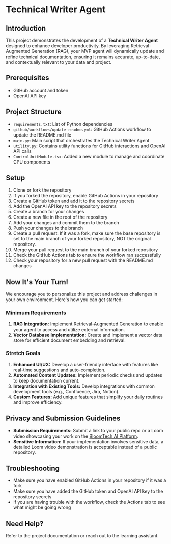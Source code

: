 # Technical Writer Agent

## Introduction
This project demonstrates the development of a **Technical Writer Agent** designed to enhance developer productivity. By leveraging Retrieval-Augmented Generation (RAG), your MVP agent will dynamically update and refine technical documentation, ensuring it remains accurate, up-to-date, and contextually relevant to your data and project.

## Prerequisites
- GitHub account and token
- OpenAI API key

## Project Structure
- `requirements.txt`: List of Python dependencies
- `github/workflows/update-readme.yml`: GitHub Actions workflow to update the README.md file
- `main.py`: Main script that orchestrates the Technical Writer Agent
- `utility.py`: Contains utility functions for GitHub interactions and OpenAI API calls
- `ControlUnitModule.tsx`: Added a new module to manage and coordinate CPU components

## Setup

1. Clone or fork the repository
2. If you forked the repository, enable GitHub Actions in your repository
3. Create a GitHub token and add it to the repository secrets
4. Add the OpenAI API key to the repository secrets
5. Create a branch for your changes
6. Create a new file in the root of the repository
7. Add your changes and commit them to the branch
8. Push your changes to the branch
9. Create a pull request. If it was a fork, make sure the base repository is set to the main branch of your forked repository, NOT the original repository.
10. Merge your pull request to the main branch of your forked repository
11. Check the GitHub Actions tab to ensure the workflow ran successfully
12. Check your repository for a new pull request with the README.md changes

## Now It's Your Turn!
We encourage you to personalize this project and address challenges in your own environment. Here's how you can get started:

### Minimum Requirements
1. **RAG Integration:** Implement Retrieval-Augmented Generation to enable your agent to access and utilize external information.
2. **Vector Database Implementation:** Create and implement a vector data store for efficient document embedding and retrieval.

### Stretch Goals
1. **Enhanced UI/UX:** Develop a user-friendly interface with features like real-time suggestions and auto-completion.
2. **Automated Content Updates:** Implement periodic checks and updates to keep documentation current.
3. **Integration with Existing Tools:** Develop integrations with common development tools (e.g., Confluence, Jira, Notion).
4. **Custom Features:** Add unique features that simplify your daily routines and improve efficiency.

## Privacy and Submission Guidelines
- **Submission Requirements:** Submit a link to your public repo or a Loom video showcasing your work on the [BloomTech AI Platform](https://app.bloomtech.com).
- **Sensitive Information:** If your implementation involves sensitive data, a detailed Loom video demonstration is acceptable instead of a public repository.

## Troubleshooting
- Make sure you have enabled GitHub Actions in your repository if it was a fork
- Make sure you have added the GitHub token and OpenAI API key to the repository secrets
- If you are having trouble with the workflow, check the Actions tab to see what might be going wrong

## Need Help?
Refer to the project documentation or reach out to the learning assistant.